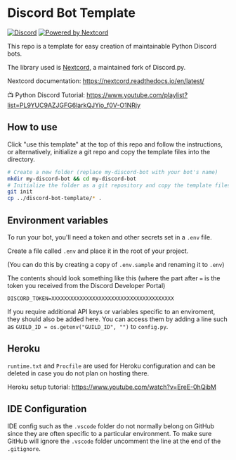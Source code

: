 # Discord Bot Template

[![Discord](https://img.shields.io/discord/819650821314052106?color=7289DA&logo=discord&logoColor=white)](https://discord.gg/fPrdqh3Zfu "Dev Pro Tips Discussion & Support Server")
[![Powered by Nextcord](https://custom-icon-badges.herokuapp.com/badge/-Powered%20by%20Nextcord-0d1620?logo=nextcord)](https://github.com/nextcord/nextcord "Powered by Nextcord Python API Wrapper")

This repo is a template for easy creation of maintainable Python Discord bots.

The library used is [Nextcord](https://github.com/nextcord/nextcord), a maintained fork of Discord.py.

Nextcord documentation: https://nextcord.readthedocs.io/en/latest/

📺 Python Discord Tutorial: https://www.youtube.com/playlist?list=PL9YUC9AZJGFG6larkQJYio_f0V-O1NRjy

## How to use

Click "use this template" at the top of this repo and follow the instructions, or alternatively, initialize a git repo and copy the template files into the directory.

```bash
# Create a new folder (replace my-discord-bot with your bot's name)
mkdir my-discord-bot && cd my-discord-bot
# Initialize the folder as a git repository and copy the template files
git init
cp ../discord-bot-template/* .
```

## Environment variables

To run your bot, you'll need a token and other secrets set in a `.env` file.

Create a file called `.env` and place it in the root of your project.

(You can do this by creating a copy of `.env.sample` and renaming it to `.env`)

The contents should look something like this (where the part after `=` is the token you received from the Discord Developer Portal)

```
DISCORD_TOKEN=XXXXXXXXXXXXXXXXXXXXXXXXXXXXXXXXXXXXXXX
```

If you require additional API keys or variables specific to an enviroment, they should also be added here. You can access them by adding a line such as `GUILD_ID = os.getenv("GUILD_ID", "")` to `config.py`.

## Heroku

`runtime.txt` and `Procfile` are used for Heroku configuration and can be deleted in case you do not plan on hosting there.

Heroku setup tutorial: https://www.youtube.com/watch?v=EreE-0hQibM

## IDE Configuration

IDE config such as the `.vscode` folder do not normally belong on GitHub since they are often specific to a particular environment. To make sure GitHub will ignore the `.vscode` folder uncomment the line at the end of the `.gitignore`.
